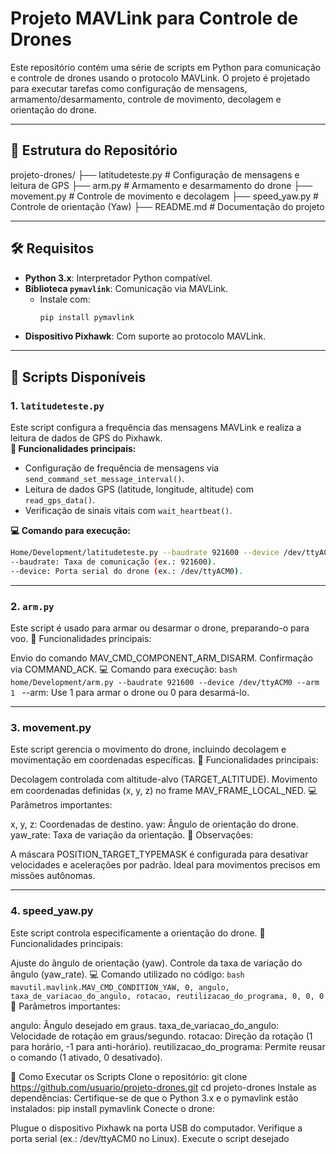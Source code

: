 # Projeto MAVLink para Controle de Drones

Este repositório contém uma série de scripts em Python para comunicação e controle de drones usando o protocolo MAVLink. O projeto é projetado para executar tarefas como configuração de mensagens, armamento/desarmamento, controle de movimento, decolagem e orientação do drone.

---

## 📂 Estrutura do Repositório

projeto-drones/ ├── latitudeteste.py # Configuração de mensagens e leitura de GPS ├── arm.py # Armamento e desarmamento do drone ├── movement.py # Controle de movimento e decolagem ├── speed_yaw.py # Controle de orientação (Yaw) ├── README.md # Documentação do projeto

---

## 🛠️ Requisitos

- **Python 3.x**: Interpretador Python compatível.
- **Biblioteca `pymavlink`**: Comunicação via MAVLink.
  - Instale com: 
    ```bash
    pip install pymavlink
    ```
- **Dispositivo Pixhawk**: Com suporte ao protocolo MAVLink.

---

## 📝 Scripts Disponíveis

### 1. `latitudeteste.py`
Este script configura a frequência das mensagens MAVLink e realiza a leitura de dados de GPS do Pixhawk.  
**🔑 Funcionalidades principais:**
- Configuração de frequência de mensagens via `send_command_set_message_interval()`.
- Leitura de dados GPS (latitude, longitude, altitude) com `read_gps_data()`.
- Verificação de sinais vitais com `wait_heartbeat()`.

**💻 Comando para execução:**
```bash
Home/Development/latitudeteste.py --baudrate 921600 --device /dev/ttyACM0
--baudrate: Taxa de comunicação (ex.: 921600).
--device: Porta serial do drone (ex.: /dev/ttyACM0).
```

---

### 2. `arm.py`
Este script é usado para armar ou desarmar o drone, preparando-o para voo.
🔑 Funcionalidades principais:

Envio do comando MAV_CMD_COMPONENT_ARM_DISARM.
Confirmação via COMMAND_ACK.
💻 Comando para execução:
    ```bash
home/Development/arm.py --baudrate 921600 --device /dev/ttyACM0 --arm 1
    ```
--arm: Use 1 para armar o drone ou 0 para desarmá-lo.

---


### 3. movement.py
Este script gerencia o movimento do drone, incluindo decolagem e movimentação em coordenadas específicas.
🔑 Funcionalidades principais:

Decolagem controlada com altitude-alvo (TARGET_ALTITUDE).
Movimento em coordenadas definidas (x, y, z) no frame MAV_FRAME_LOCAL_NED.
💻 Parâmetros importantes:

x, y, z: Coordenadas de destino.
yaw: Ângulo de orientação do drone.
yaw_rate: Taxa de variação da orientação.
📖 Observações:

A máscara POSITION_TARGET_TYPEMASK é configurada para desativar velocidades e acelerações por padrão.
Ideal para movimentos precisos em missões autônomas.

---


### 4. speed_yaw.py
Este script controla especificamente a orientação do drone.
🔑 Funcionalidades principais:

Ajuste do ângulo de orientação (yaw).
Controle da taxa de variação do ângulo (yaw_rate).
💻 Comando utilizado no código:
    ```bash
mavutil.mavlink.MAV_CMD_CONDITION_YAW, 0, angulo, taxa_de_variacao_do_angulo, rotacao, reutilizacao_do_programa, 0, 0, 0
    ```
📖 Parâmetros importantes:

angulo: Ângulo desejado em graus.
taxa_de_variacao_do_angulo: Velocidade de rotação em graus/segundo.
rotacao: Direção da rotação (1 para horário, -1 para anti-horário).
reutilizacao_do_programa: Permite reusar o comando (1 ativado, 0 desativado).

🚀 Como Executar os Scripts
Clone o repositório:
git clone https://github.com/usuario/projeto-drones.git
cd projeto-drones
Instale as dependências: Certifique-se de que o Python 3.x e o pymavlink estão instalados:
pip install pymavlink
Conecte o drone:

Plugue o dispositivo Pixhawk na porta USB do computador.
Verifique a porta serial (ex.: /dev/ttyACM0 no Linux).
Execute o script desejado


